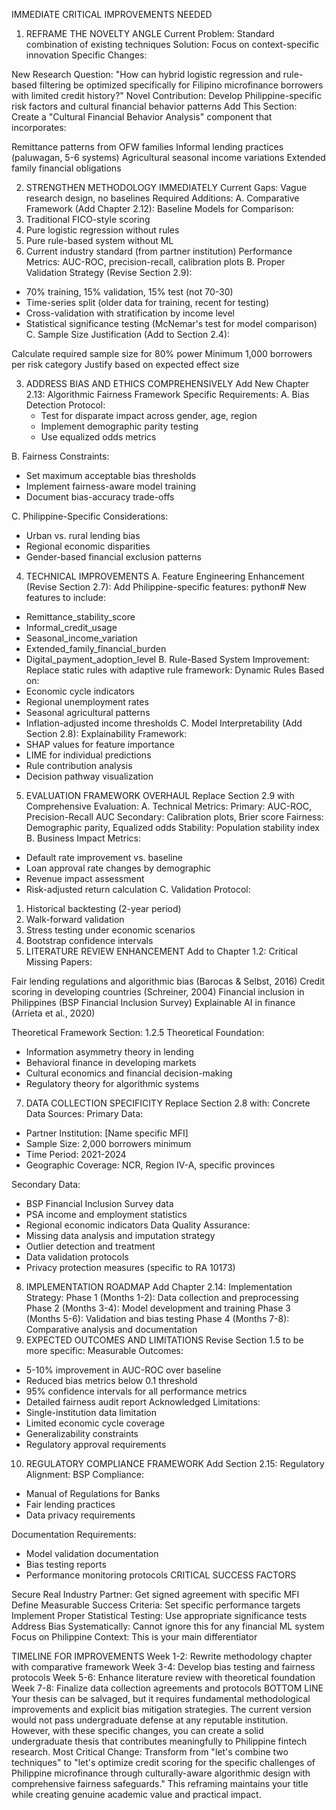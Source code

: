 IMMEDIATE CRITICAL IMPROVEMENTS NEEDED
1. REFRAME THE NOVELTY ANGLE
Current Problem: Standard combination of existing techniques
Solution: Focus on context-specific innovation
Specific Changes:

New Research Question: "How can hybrid logistic regression and rule-based filtering be optimized specifically for Filipino microfinance borrowers with limited credit history?"
Novel Contribution: Develop Philippine-specific risk factors and cultural financial behavior patterns
Add This Section: Create a "Cultural Financial Behavior Analysis" component that incorporates:

Remittance patterns from OFW families
Informal lending practices (paluwagan, 5-6 systems)
Agricultural seasonal income variations
Extended family financial obligations



2. STRENGTHEN METHODOLOGY IMMEDIATELY
Current Gaps: Vague research design, no baselines
Required Additions:
A. Comparative Framework (Add Chapter 2.12):
Baseline Models for Comparison:
1. Traditional FICO-style scoring
2. Pure logistic regression without rules
3. Pure rule-based system without ML
4. Current industry standard (from partner institution)
Performance Metrics: AUC-ROC, precision-recall, calibration plots
B. Proper Validation Strategy (Revise Section 2.9):
- 70% training, 15% validation, 15% test (not 70-30)
- Time-series split (older data for training, recent for testing)
- Cross-validation with stratification by income level
- Statistical significance testing (McNemar's test for model comparison)
C. Sample Size Justification (Add to Section 2.4):

Calculate required sample size for 80% power
Minimum 1,000 borrowers per risk category
Justify based on expected effect size

3. ADDRESS BIAS AND ETHICS COMPREHENSIVELY
Add New Chapter 2.13: Algorithmic Fairness Framework
Specific Requirements:
A. Bias Detection Protocol:
   - Test for disparate impact across gender, age, region
   - Implement demographic parity testing
   - Use equalized odds metrics

B. Fairness Constraints:
   - Set maximum acceptable bias thresholds
   - Implement fairness-aware model training
   - Document bias-accuracy trade-offs

C. Philippine-Specific Considerations:
   - Urban vs. rural lending bias
   - Regional economic disparities
   - Gender-based financial exclusion patterns
4. TECHNICAL IMPROVEMENTS
A. Feature Engineering Enhancement (Revise Section 2.7):
Add Philippine-specific features:
python# New features to include:
- Remittance_stability_score
- Informal_credit_usage
- Seasonal_income_variation
- Extended_family_financial_burden
- Digital_payment_adoption_level
B. Rule-Based System Improvement:
Replace static rules with adaptive rule framework:
Dynamic Rules Based on:
- Economic cycle indicators
- Regional unemployment rates
- Seasonal agricultural patterns
- Inflation-adjusted income thresholds
C. Model Interpretability (Add Section 2.8):
Explainability Framework:
- SHAP values for feature importance
- LIME for individual predictions
- Rule contribution analysis
- Decision pathway visualization
5. EVALUATION FRAMEWORK OVERHAUL
Replace Section 2.9 with Comprehensive Evaluation:
A. Technical Metrics:
Primary: AUC-ROC, Precision-Recall AUC
Secondary: Calibration plots, Brier score
Fairness: Demographic parity, Equalized odds
Stability: Population stability index
B. Business Impact Metrics:
- Default rate improvement vs. baseline
- Loan approval rate changes by demographic
- Revenue impact assessment
- Risk-adjusted return calculation
C. Validation Protocol:
1. Historical backtesting (2-year period)
2. Walk-forward validation
3. Stress testing under economic scenarios
4. Bootstrap confidence intervals
6. LITERATURE REVIEW ENHANCEMENT
Add to Chapter 1.2:
Critical Missing Papers:

Fair lending regulations and algorithmic bias (Barocas & Selbst, 2016)
Credit scoring in developing countries (Schreiner, 2004)
Financial inclusion in Philippines (BSP Financial Inclusion Survey)
Explainable AI in finance (Arrieta et al., 2020)

Theoretical Framework Section:
1.2.5 Theoretical Foundation:
- Information asymmetry theory in lending
- Behavioral finance in developing markets
- Cultural economics and financial decision-making
- Regulatory theory for algorithmic systems
7. DATA COLLECTION SPECIFICITY
Replace Section 2.8 with:
Concrete Data Sources:
Primary Data:
- Partner Institution: [Name specific MFI]
- Sample Size: 2,000 borrowers minimum
- Time Period: 2021-2024
- Geographic Coverage: NCR, Region IV-A, specific provinces

Secondary Data:
- BSP Financial Inclusion Survey data
- PSA income and employment statistics
- Regional economic indicators
Data Quality Assurance:
- Missing data analysis and imputation strategy
- Outlier detection and treatment
- Data validation protocols
- Privacy protection measures (specific to RA 10173)
8. IMPLEMENTATION ROADMAP
Add Chapter 2.14: Implementation Strategy:
Phase 1 (Months 1-2): Data collection and preprocessing
Phase 2 (Months 3-4): Model development and training
Phase 3 (Months 5-6): Validation and bias testing
Phase 4 (Months 7-8): Comparative analysis and documentation
9. EXPECTED OUTCOMES AND LIMITATIONS
Revise Section 1.5 to be more specific:
Measurable Outcomes:
- 5-10% improvement in AUC-ROC over baseline
- Reduced bias metrics below 0.1 threshold
- 95% confidence intervals for all performance metrics
- Detailed fairness audit report
Acknowledged Limitations:
- Single-institution data limitation
- Limited economic cycle coverage
- Generalizability constraints
- Regulatory approval requirements
10. REGULATORY COMPLIANCE FRAMEWORK
Add Section 2.15: Regulatory Alignment:
BSP Compliance:
- Manual of Regulations for Banks
- Fair lending practices
- Data privacy requirements

Documentation Requirements:
- Model validation documentation
- Bias testing reports
- Performance monitoring protocols
CRITICAL SUCCESS FACTORS

Secure Real Industry Partner: Get signed agreement with specific MFI
Define Measurable Success Criteria: Set specific performance targets
Implement Proper Statistical Testing: Use appropriate significance tests
Address Bias Systematically: Cannot ignore this for any financial ML system
Focus on Philippine Context: This is your main differentiator

TIMELINE FOR IMPROVEMENTS
Week 1-2: Rewrite methodology chapter with comparative framework
Week 3-4: Develop bias testing and fairness protocols
Week 5-6: Enhance literature review with theoretical foundation
Week 7-8: Finalize data collection agreements and protocols
BOTTOM LINE
Your thesis can be salvaged, but it requires fundamental methodological improvements and explicit bias mitigation strategies. The current version would not pass undergraduate defense at any reputable institution. However, with these specific changes, you can create a solid undergraduate thesis that contributes meaningfully to Philippine fintech research.
Most Critical Change: Transform from "let's combine two techniques" to "let's optimize credit scoring for the specific challenges of Philippine microfinance through culturally-aware algorithmic design with comprehensive fairness safeguards."
This reframing maintains your title while creating genuine academic value and practical impact.